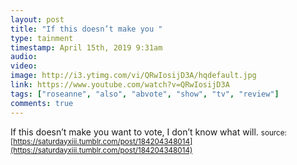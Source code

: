 ```yaml
---
layout: post
title: "If this doesn’t make you "
type: tainment
timestamp: April 15th, 2019 9:31am
audio: 
video: 
image: http://i3.ytimg.com/vi/QRwIosijD3A/hqdefault.jpg
link: https://www.youtube.com/watch?v=QRwIosijD3A
tags: ["roseanne", "also", "abvote", "show", "tv", "review"]
comments: true
---
```

If this doesn’t make you want to vote, I don’t know what will.
<small>source: [https://saturdayxiii.tumblr.com/post/184204348014](https://saturdayxiii.tumblr.com/post/184204348014)</small>